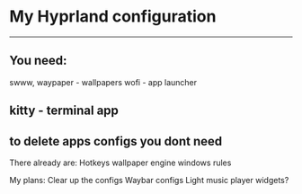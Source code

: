 # My Hyprland configuration
---
## You need:
swww, waypaper - wallpapers
wofi - app launcher

kitty - terminal app
---
to delete apps configs you dont need
---
There already are:
Hotkeys
wallpaper engine
windows rules

My plans:
Clear up the configs
Waybar configs
Light music player
widgets?
